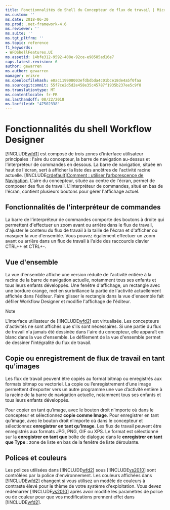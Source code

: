 ```yaml
---
title: Fonctionnalités de Shell du Concepteur de flux de travail | Microsoft Docs
ms.custom: ''
ms.date: 2018-06-30
ms.prod: .net-framework-4.6
ms.reviewer: ''
ms.suite: ''
ms.tgt_pltfrm: ''
ms.topic: reference
f1_keywords:
- WFDShellFeatures.UI
ms.assetid: 14bfe312-9592-408e-92ce-e98585ad16e7
caps.latest.revision: 6
author: gewarren
ms.author: gewarren
manager: erikre
ms.openlocfilehash: e0ac119908003efdbdbda4c01bce18de4a5f0faa
ms.sourcegitcommit: 55f7ce2d5d2e458e35c45787f1935b237ee5c9f8
ms.translationtype: MT
ms.contentlocale: fr-FR
ms.lasthandoff: 08/22/2018
ms.locfileid: "47502338"
---
```

# <a name="workflow-designer-shell-features"></a>Fonctionnalités du shell Workflow Designer
[!INCLUDE[wfd1](../includes/wfd1-md.md)] est composé de trois zones d'interface utilisateur principales : l'aire du concepteur, la barre de navigation au-dessus et l'interpréteur de commandes en dessous. La barre de navigation, située en haut de l'écran, sert à afficher la liste des ancêtres de l'activité racine actuelle. [!INCLUDE[crdefault](../includes/crdefault-md.md)][Comment : utiliser l’arborescence de Navigation](../workflow-designer/how-to-use-breadcrumb-navigation.md). L'aire du concepteur, située au centre de l'écran, permet de composer des flux de travail. L'interpréteur de commandes, situé en bas de l'écran, contient plusieurs boutons pour gérer l'affichage actuel.  
  
## <a name="shell-features"></a>Fonctionnalités de l'interpréteur de commandes  
 La barre de l'interpréteur de commandes comporte des boutons à droite qui permettent d'effectuer un zoom avant ou arrière dans le flux de travail, d'ajuster le contenu du flux de travail à la taille de l'écran et d'afficher ou masquer la vue d'ensemble. Vous pouvez également effectuer un zoom avant ou arrière dans un flux de travail à l'aide des raccourcis clavier CTRL++ et CTRL+-.  
  
## <a name="overview-map"></a>Vue d'ensemble  
 La vue d'ensemble affiche une version réduite de l'activité entière à la racine de la barre de navigation actuelle, notamment tous ses enfants et tous leurs enfants développés. Une fenêtre d'affichage, un rectangle avec une bordure orange, met en surbrillance la partie de l'activité actuellement affichée dans l'éditeur. Faire glisser le rectangle dans la vue d'ensemble fait défiler Workflow Designer et modifie l'affichage de l'éditeur.  
  
> [!NOTE]
>  L'interface utilisateur de [!INCLUDE[wfd2](../includes/wfd2-md.md)] est virtualisée. Les concepteurs d'activités ne sont affichés que s'ils sont nécessaires. Si une partie du flux de travail n'a jamais été dessinée dans l'aire du concepteur, elle apparaît en blanc dans la vue d'ensemble. Le défilement de la vue d'ensemble permet de dessiner l'intégralité du flux de travail.  
  
## <a name="copying-or-saving-workflows-as-images"></a>Copie ou enregistrement de flux de travail en tant qu'images  
 Les flux de travail peuvent être copiés au format bitmap ou enregistrés aux formats bitmap ou vectoriel. La copie ou l’enregistrement d’une image permettent d’exporter vers un autre programme une vue d’activité entière à la racine de la barre de navigation actuelle, notamment tous ses enfants et tous leurs enfants développés.  
  
 Pour copier en tant qu’image, avec le bouton droit n’importe où dans le concepteur et sélectionnez **copie comme Image**. Pour enregistrer en tant qu’image, avec le bouton droit n’importe où dans le concepteur et sélectionnez **enregistrer en tant qu’Image**. Les flux de travail peuvent être enregistrés aux formats JPG, PNG, GIF ou XPS. Le format est sélectionné sur la **enregistrer en tant que** boîte de dialogue dans le **enregistrer en tant que Type :** zone de liste en bas de la fenêtre de liste déroulante.  
  
## <a name="fonts-and-colors"></a>Polices et couleurs  
 Les polices utilisées dans [!INCLUDE[wfd2](../includes/wfd2-md.md)] sous [!INCLUDE[vs2010](../includes/vs2010-md.md)] sont contrôlées par la police d'environnement. Les couleurs affichées dans [!INCLUDE[wfd2](../includes/wfd2-md.md)] changent si vous utilisez un modèle de couleurs à contraste élevé pour le thème de votre système d'exploitation. Vous devez redémarrer [!INCLUDE[vs2010](../includes/vs2010-md.md)] après avoir modifié les paramètres de police ou de couleur pour que vos modifications prennent effet dans [!INCLUDE[wfd2](../includes/wfd2-md.md)].